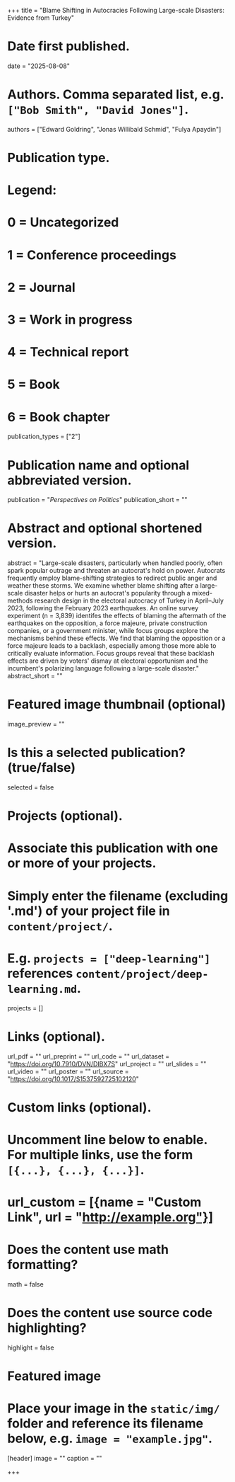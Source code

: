 +++
title = "Blame Shifting in Autocracies Following Large-scale Disasters: Evidence from Turkey"

# Date first published.
date = "2025-08-08"

# Authors. Comma separated list, e.g. `["Bob Smith", "David Jones"]`.
authors = ["Edward Goldring", "Jonas Willibald Schmid", "Fulya Apaydin"]

# Publication type.
# Legend:
# 0 = Uncategorized
# 1 = Conference proceedings
# 2 = Journal
# 3 = Work in progress
# 4 = Technical report
# 5 = Book
# 6 = Book chapter
publication_types = ["2"]

# Publication name and optional abbreviated version.
publication = "*Perspectives on Politics*"
publication_short = ""

# Abstract and optional shortened version.
abstract = "Large-scale disasters, particularly when handled poorly, often spark popular outrage and threaten an autocrat's hold on power. Autocrats frequently employ blame-shifting strategies to redirect public anger and weather these storms. We examine whether blame shifting after a large-scale disaster helps or hurts an autocrat's popularity through a mixed-methods research design in the electoral autocracy of Turkey in April–July 2023, following the February 2023 earthquakes. An online survey experiment (n = 3,839) identifes the effects of blaming the aftermath of the earthquakes on the opposition, a force majeure, private construction companies, or a government minister, while focus groups explore the mechanisms behind these effects. We find that blaming the opposition or a force majeure leads to a backlash, especially among those more able to critically evaluate information. Focus groups reveal that these backlash effects are driven by voters' dismay at electoral opportunism and the incumbent's polarizing language following a large-scale disaster."
abstract_short = ""

# Featured image thumbnail (optional)
image_preview = ""

# Is this a selected publication? (true/false)
selected = false

# Projects (optional).
#   Associate this publication with one or more of your projects.
#   Simply enter the filename (excluding '.md') of your project file in `content/project/`.
#   E.g. `projects = ["deep-learning"]` references `content/project/deep-learning.md`.
projects = []

# Links (optional).
url_pdf = ""
url_preprint = ""
url_code = ""
url_dataset = "https://doi.org/10.7910/DVN/DIBX7S"
url_project = ""
url_slides = ""
url_video = ""
url_poster = ""
url_source = "https://doi.org/10.1017/S1537592725102120"

# Custom links (optional).
#   Uncomment line below to enable. For multiple links, use the form `[{...}, {...}, {...}]`.
# url_custom = [{name = "Custom Link", url = "http://example.org"}]

# Does the content use math formatting?
math = false

# Does the content use source code highlighting?
highlight = false

# Featured image
# Place your image in the `static/img/` folder and reference its filename below, e.g. `image = "example.jpg"`.
[header]
image = ""
caption = ""

+++
